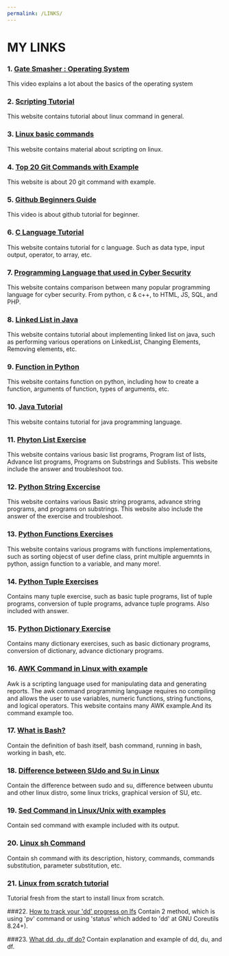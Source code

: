 ```yaml
---
permalink: /LINKS/
---
```


# MY LINKS

### 1. [Gate Smasher : Operating System](https://www.youtube.com/watch?v=bkSWJJZNgf8&list=PLxCzCOWd7aiGz9donHRrE9I3Mwn6XdP8p "Open Link")
This video explains a lot about the basics of the operating system

### 2. [Scripting Tutorial](https://linuxcommand.org/lc3_wss0010.php "Open Link")
This website contains tutorial about linux command in general.

### 3. [Linux basic commands](https://www.hostinger.com/tutorials/linux-commands "Open Link")
This website contains material about scripting on linux.

### 4. [Top 20 Git Commands with Example](https://www.edureka.co/blog/git-commands-with-example/ "Open Link")
This website is about 20 git command with example.

### 5. [Github Beginners Guide](https://www.youtube.com/watch?v=iv8rSLsi1xo "Open Video")
This video is about github tutorial for beginner.

### 6. [C Language Tutorial](https://www.programiz.com/c-programming "Open Link")
This website contains tutorial for c language. Such as data type, input output, operator, to array, etc.

### 7. [Programming Language that used in Cyber Security](https://www.codecademy.com/resources/blog/what-programming-languages-are-used-in-cybersecurity/ "Open Link")
This website contains comparison between many popular programming language for cyber security. From python, c & c++, to HTML, JS, SQL, and PHP.

### 8. [Linked List in Java](https://www.geeksforgeeks.org/linked-list-in-java "Open Link")
This website contains tutorial about implementing linked list on java, such as performing various operations on LinkedList, Changing Elements, Removing elements, etc.

### 9. [Function in Python](https://www.geeksforgeeks.org/python-functions/ "Open Link")
This website contains function on python, including how to create a function, arguments of function, types of arguments, etc.

### 10. [Java Tutorial](https://www.geeksforgeeks.org/java-tutorial/ "Open Link")
This website contains tutorial for java programming language. 

### 11. [Phyton List Exercise](https://www.geeksforgeeks.org/python-list-exercise/ "Open Link")
This website contains various basic list programs, Program list of lists, Advance list programs, Programs on Substrings and Sublists. This website include the answer and troubleshoot too.

### 12. [Python String Excercise](https://www.geeksforgeeks.org/python-string-exercise/ "Open Links")
This website contains various Basic string programs, advance string programs, and programs on substrings. This website also include the answer of the exercise and troubleshoot.

### 13. [Python Functions Exercises](https://www.geeksforgeeks.org/tag/python-function-programs/ "Open Links")
This website contains various programs with functions implementations, such as sorting objecst of user define class, print multiple arguemnts in python, assign function to a variable, and many more!. 

### 14. [Python Tuple Exercises](https://www.geeksforgeeks.org/python-tuple-exercise/ "Open Link")
 Contains many tuple exercise, such as basic tuple programs, list of tuple programs, conversion of tuple programs, advance tuple programs. Also included with answer.
 
### 15. [Python Dictionary Exercise](https://www.geeksforgeeks.org/python-dictionary-exercise/ "Open Link")
Contains many dictionary exercises, such as basic dictionary programs, conversion of dictionary, advance dictionary programs.

### 16. [AWK Command in Linux with example](https://www.geeksforgeeks.org/awk-command-unixlinux-examples/ "Open Link")
Awk is a scripting language used for manipulating data and generating reports. The awk command programming language requires no compiling and allows the user to use variables, numeric functions, string functions, and logical operators. This website contains many AWK example.And its command example too.

### 17. [What is Bash?](https://opensource.com/resources/what-bash "Open Link")
Contain the definition of bash itself, bash command, running in bash, working in bash, etc.

### 18. [Difference between SUdo and Su in Linux](https://www.howtogeek.com/111479/htg-explains-whats-the-difference-between-sudo-su/ "Open Link")
Contain the difference between sudo and su, difference between ubuntu and other linux distro, some linux tricks, graphical version of SU, etc.

### 19. [Sed Command in Linux/Unix with examples](https://www.geeksforgeeks.org/sed-command-in-linux-unix-with-examples/ "Open Link")
Contain sed command with example included with its output.

### 20. [Linux sh Command](https://www.computerhope.com/unix/ush.htm "Open Link")
Contain sh command with its description, history, commands, commands substitution, parameter substitution, etc.

### 21. [Linux from scratch tutorial](https://www.linuxfromscratch.org/lfs/view/11.0/index.html "Open Website")
Tutorial fresh from the start to install linux from scratch.

###22. [How to track your 'dd' progress on lfs](https://qastack.id/ubuntu/215505/how-do-you-monitor-the-progress-of-dd "Open Link")
Contain 2 method, which is using 'pv' command or using 'status' which added to 'dd' at GNU Coreutils 8.24+).

###23. [What dd, du, df do?](https://linuxtechlab.com/du-df-commands-examples/ "Open Link")
Contain explanation and example of dd, du, and df. 
